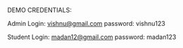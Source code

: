 DEMO CREDENTIALS:

Admin Login: vishnu@gmail.com
password: vishnu123

Student Login: madan12@gmail.com
password: madan123






